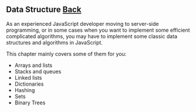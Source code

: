 ## Data Structure [Back](./../JavaScript.md)

As an experienced JavaScript developer moving to server-side programming, or in some cases when you want to implement some efficient complicated algorithms, you may have to implement some classic data structures and algorithms in JavaScript.

This chapter mainly covers some of them for you:

- Arrays and lists
- Stacks and queues
- Linked lists
- Dictionaries
- Hashing
- Sets
- Binary Trees

